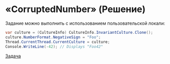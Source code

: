 # «CorruptedNumber» (Решение)

Задание можно выполнить с использованием пользовательской локали:

```cs
var culture = (CultureInfo) CultureInfo.InvariantCulture.Clone();
culture.NumberFormat.NegativeSign = "Foo";
Thread.CurrentThread.CurrentCulture = culture;
Console.WriteLine(-42); // Displays "Foo42"
```

[Задача](./CorruptedNumber-Q.md)